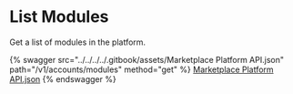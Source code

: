 # List Modules

Get a list of modules in the platform.

{% swagger src="../../../../.gitbook/assets/Marketplace Platform API.json" path="/v1/accounts/modules" method="get" %}
[Marketplace Platform API.json](<../../../../.gitbook/assets/Marketplace Platform API.json>)
{% endswagger %}
